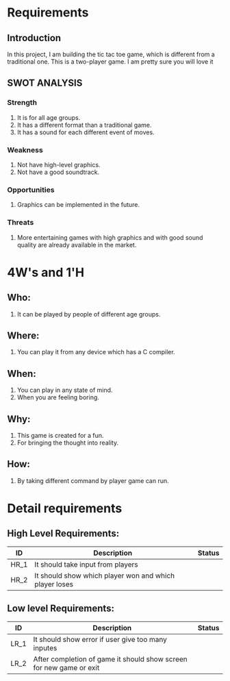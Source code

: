 # Requirements
## Introduction
In this project, I am building the tic tac toe game, which is different from a traditional one. This is a two-player game.
I am pretty sure you will love it

## SWOT ANALYSIS
### Strength
1. It is for all age groups.
2. It has a different format than a traditional game.
3. It has a sound for each different event of moves.

### Weakness
1. Not have high-level graphics.
2. Not have a good soundtrack.
### Opportunities
1. Graphics can be implemented in the future.
### Threats
1. More entertaining games with high graphics and with good sound quality are already available in the market.

# 4W's and 1'H
## Who:
1. It can be played by people of different age groups.

## Where:
1. You can play it from any device which has a C compiler.

## When:
1. You can play in any state of mind.
2. When you are feeling boring.

## Why:
1. This game is created for a fun.
2. For bringing the thought into reality.

## How:
1. By taking different command by player game can run.

# Detail requirements
## High Level Requirements:
 ID | Description | Status 
----|  ---------- | -----
HR_1 | It should take input from players |
HR_2 | It should show which player won and which player loses |

## Low level Requirements:
 ID | Description | Status 
----|  ---------- | -----
LR_1 | It should show error if user give too many inputes |
LR_2 | After completion of game it should show screen for new game or exit |
